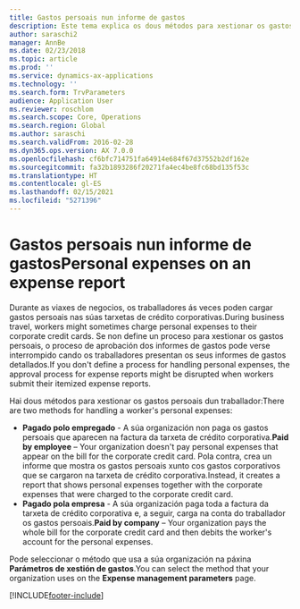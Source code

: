 ```yaml
---
title: Gastos persoais nun informe de gastos
description: Este tema explica os dous métodos para xestionar os gastos persoais dun traballador en Microsoft Dynamics 365 Finance.
author: saraschi2
manager: AnnBe
ms.date: 02/23/2018
ms.topic: article
ms.prod: ''
ms.service: dynamics-ax-applications
ms.technology: ''
ms.search.form: TrvParameters
audience: Application User
ms.reviewer: roschlom
ms.search.scope: Core, Operations
ms.search.region: Global
ms.author: saraschi
ms.search.validFrom: 2016-02-28
ms.dyn365.ops.version: AX 7.0.0
ms.openlocfilehash: cf6bfc714751fa64914e684f67d37552b2df162e
ms.sourcegitcommit: fa32b1893286f20271fa4ec4be8fc68bd135f53c
ms.translationtype: HT
ms.contentlocale: gl-ES
ms.lasthandoff: 02/15/2021
ms.locfileid: "5271396"
---
```

# <a name="personal-expenses-on-an-expense-report"></a><span data-ttu-id="80d56-103">Gastos persoais nun informe de gastos</span><span class="sxs-lookup"><span data-stu-id="80d56-103">Personal expenses on an expense report</span></span>

<span data-ttu-id="80d56-104">Durante as viaxes de negocios, os traballadores ás veces poden cargar gastos persoais nas súas tarxetas de crédito corporativas.</span><span class="sxs-lookup"><span data-stu-id="80d56-104">During business travel, workers might sometimes charge personal expenses to their corporate credit cards.</span></span> <span data-ttu-id="80d56-105">Se non define un proceso para xestionar os gastos persoais, o proceso de aprobación dos informes de gastos pode verse interrompido cando os traballadores presentan os seus informes de gastos detallados.</span><span class="sxs-lookup"><span data-stu-id="80d56-105">If you don't define a process for handling personal expenses, the approval process for expense reports might be disrupted when workers submit their itemized expense reports.</span></span> 

<span data-ttu-id="80d56-106">Hai dous métodos para xestionar os gastos persoais dun traballador:</span><span class="sxs-lookup"><span data-stu-id="80d56-106">There are two methods for handling a worker's personal expenses:</span></span>

- <span data-ttu-id="80d56-107">**Pagado polo empregado** - A súa organización non paga os gastos persoais que aparecen na factura da tarxeta de crédito corporativa.</span><span class="sxs-lookup"><span data-stu-id="80d56-107">**Paid by employee** – Your organization doesn't pay personal expenses that appear on the bill for the corporate credit card.</span></span> <span data-ttu-id="80d56-108">Pola contra, crea un informe que mostra os gastos persoais xunto cos gastos corporativos que se cargaron na tarxeta de crédito corporativa.</span><span class="sxs-lookup"><span data-stu-id="80d56-108">Instead, it creates a report that shows personal expenses together with the corporate expenses that were charged to the corporate credit card.</span></span>
- <span data-ttu-id="80d56-109">**Pagado pola empresa** - A súa organización paga toda a factura da tarxeta de crédito corporativa e, a seguir, carga na conta do traballador os gastos persoais.</span><span class="sxs-lookup"><span data-stu-id="80d56-109">**Paid by company** – Your organization pays the whole bill for the corporate credit card and then debits the worker's account for the personal expenses.</span></span>

<span data-ttu-id="80d56-110">Pode seleccionar o método que usa a súa organización na páxina **Parámetros de xestión de gastos**.</span><span class="sxs-lookup"><span data-stu-id="80d56-110">You can select the method that your organization uses on the **Expense management parameters** page.</span></span>


[!INCLUDE[footer-include](../includes/footer-banner.md)]